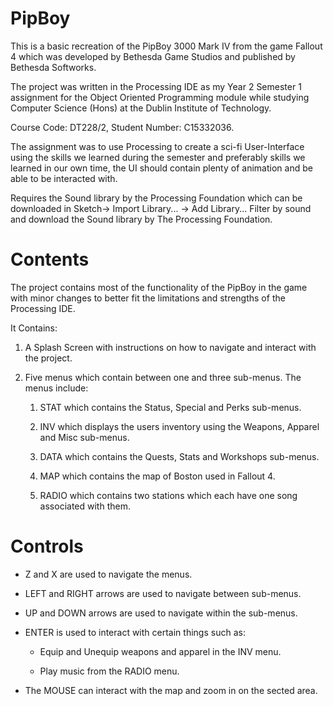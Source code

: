 # PipBoy
This is a basic recreation of the PipBoy 3000 Mark IV from the game Fallout 4 which was developed 
by Bethesda Game Studios and published by Bethesda Softworks.

The project was written in the Processing IDE as my Year 2 Semester 1 assignment for the Object 
Oriented Programming module while studying Computer Science (Hons) at the Dublin Institute of 
Technology.

Course Code: DT228/2, Student Number: C15332036.

The assignment was to use Processing to create a sci-fi User-Interface using the skills we 
learned during the semester and preferably skills we learned in our own time, the UI should 
contain plenty of animation and be able to be interacted with.

Requires the Sound library by the Processing Foundation which can be downloaded in Sketch-> 
Import Library... -> Add Library... Filter by sound and download the Sound library by The 
Processing Foundation.


# Contents
The project contains most of the functionality of the PipBoy in the game with minor changes to 
better fit the limitations and strengths of the Processing IDE.

It Contains:

1. A Splash Screen with instructions on how to navigate and interact with the project.

2. Five menus which contain between one and three sub-menus. The menus include:

	1. STAT which contains the Status, Special and Perks sub-menus.

	2. INV which displays the users inventory using the Weapons, Apparel and Misc sub-menus.

	3. DATA which contains the Quests, Stats and Workshops sub-menus.

	4. MAP which contains the map of Boston used in Fallout 4.

	5. RADIO which contains two stations which each have one song associated with them.
	

# Controls
* Z and X are used to navigate the menus.

* LEFT and RIGHT arrows are used to navigate between sub-menus.

* UP and DOWN arrows are used to navigate within the sub-menus.

* ENTER is used to interact with certain things such as:

	* Equip and Unequip weapons and apparel in the INV menu.

	* Play music from the RADIO menu.

* The MOUSE can interact with the map and zoom in on the sected area.